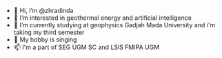 - 👋 Hi, I’m @zhradinda
- 👀 I’m interested in geothermal energy and artificial intelligence
- 🌱 I’m currently studying at geophysics Gadjah Mada University and i'm taking my third semester
- 💞️ My hobby is singing
- 📫 I'm a part of SEG UGM SC and LSiS FMIPA UGM

<!---
zhradinda/zhradinda is a ✨ special ✨ repository because its `README.md` (this file) appears on your GitHub profile.
You can click the Preview link to take a look at your changes.
--->
